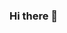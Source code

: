 ### Hi there 👋

<!--
**hsergiolima/hsergiolima** is a ✨ _special_ ✨ repository because its `README.md` (this file) appears on your GitHub profile.

- 🔭 I’m currently working on personal improvement.
- 🌱 I’m currently learning Python and Data Science.
- 👯 I’m looking to collaborate on educational Python projects.
- 🤔 I’m looking for help with materials and references.
- 💬 Ask me about anything you like!
- 📫 How to reach me: twitter.com/hsergiolima
- 😄 Pronouns: He/Him
- ⚡ Fun fact: I'm Dungeon Master of RPG
-->

